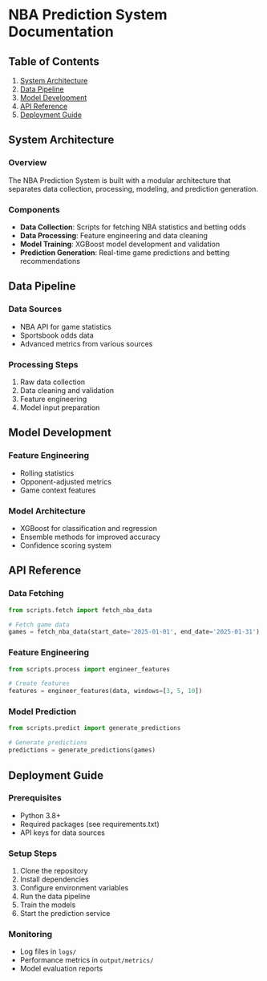 # NBA Prediction System Documentation

## Table of Contents
1. [System Architecture](#system-architecture)
2. [Data Pipeline](#data-pipeline)
3. [Model Development](#model-development)
4. [API Reference](#api-reference)
5. [Deployment Guide](#deployment-guide)

## System Architecture

### Overview
The NBA Prediction System is built with a modular architecture that separates data collection, processing, modeling, and prediction generation.

### Components
- **Data Collection**: Scripts for fetching NBA statistics and betting odds
- **Data Processing**: Feature engineering and data cleaning
- **Model Training**: XGBoost model development and validation
- **Prediction Generation**: Real-time game predictions and betting recommendations

## Data Pipeline

### Data Sources
- NBA API for game statistics
- Sportsbook odds data
- Advanced metrics from various sources

### Processing Steps
1. Raw data collection
2. Data cleaning and validation
3. Feature engineering
4. Model input preparation

## Model Development

### Feature Engineering
- Rolling statistics
- Opponent-adjusted metrics
- Game context features

### Model Architecture
- XGBoost for classification and regression
- Ensemble methods for improved accuracy
- Confidence scoring system

## API Reference

### Data Fetching
```python
from scripts.fetch import fetch_nba_data

# Fetch game data
games = fetch_nba_data(start_date='2025-01-01', end_date='2025-01-31')
```

### Feature Engineering
```python
from scripts.process import engineer_features

# Create features
features = engineer_features(data, windows=[3, 5, 10])
```

### Model Prediction
```python
from scripts.predict import generate_predictions

# Generate predictions
predictions = generate_predictions(games)
```

## Deployment Guide

### Prerequisites
- Python 3.8+
- Required packages (see requirements.txt)
- API keys for data sources

### Setup Steps
1. Clone the repository
2. Install dependencies
3. Configure environment variables
4. Run the data pipeline
5. Train the models
6. Start the prediction service

### Monitoring
- Log files in `logs/`
- Performance metrics in `output/metrics/`
- Model evaluation reports 